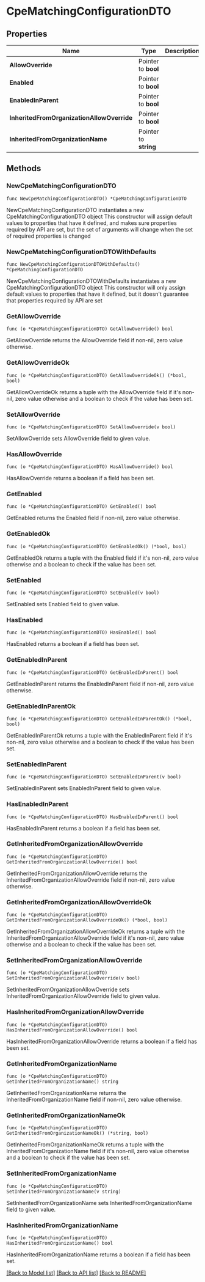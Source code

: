 # CpeMatchingConfigurationDTO

## Properties

Name | Type | Description | Notes
------------ | ------------- | ------------- | -------------
**AllowOverride** | Pointer to **bool** |  | [optional] 
**Enabled** | Pointer to **bool** |  | [optional] 
**EnabledInParent** | Pointer to **bool** |  | [optional] 
**InheritedFromOrganizationAllowOverride** | Pointer to **bool** |  | [optional] 
**InheritedFromOrganizationName** | Pointer to **string** |  | [optional] 

## Methods

### NewCpeMatchingConfigurationDTO

`func NewCpeMatchingConfigurationDTO() *CpeMatchingConfigurationDTO`

NewCpeMatchingConfigurationDTO instantiates a new CpeMatchingConfigurationDTO object
This constructor will assign default values to properties that have it defined,
and makes sure properties required by API are set, but the set of arguments
will change when the set of required properties is changed

### NewCpeMatchingConfigurationDTOWithDefaults

`func NewCpeMatchingConfigurationDTOWithDefaults() *CpeMatchingConfigurationDTO`

NewCpeMatchingConfigurationDTOWithDefaults instantiates a new CpeMatchingConfigurationDTO object
This constructor will only assign default values to properties that have it defined,
but it doesn't guarantee that properties required by API are set

### GetAllowOverride

`func (o *CpeMatchingConfigurationDTO) GetAllowOverride() bool`

GetAllowOverride returns the AllowOverride field if non-nil, zero value otherwise.

### GetAllowOverrideOk

`func (o *CpeMatchingConfigurationDTO) GetAllowOverrideOk() (*bool, bool)`

GetAllowOverrideOk returns a tuple with the AllowOverride field if it's non-nil, zero value otherwise
and a boolean to check if the value has been set.

### SetAllowOverride

`func (o *CpeMatchingConfigurationDTO) SetAllowOverride(v bool)`

SetAllowOverride sets AllowOverride field to given value.

### HasAllowOverride

`func (o *CpeMatchingConfigurationDTO) HasAllowOverride() bool`

HasAllowOverride returns a boolean if a field has been set.

### GetEnabled

`func (o *CpeMatchingConfigurationDTO) GetEnabled() bool`

GetEnabled returns the Enabled field if non-nil, zero value otherwise.

### GetEnabledOk

`func (o *CpeMatchingConfigurationDTO) GetEnabledOk() (*bool, bool)`

GetEnabledOk returns a tuple with the Enabled field if it's non-nil, zero value otherwise
and a boolean to check if the value has been set.

### SetEnabled

`func (o *CpeMatchingConfigurationDTO) SetEnabled(v bool)`

SetEnabled sets Enabled field to given value.

### HasEnabled

`func (o *CpeMatchingConfigurationDTO) HasEnabled() bool`

HasEnabled returns a boolean if a field has been set.

### GetEnabledInParent

`func (o *CpeMatchingConfigurationDTO) GetEnabledInParent() bool`

GetEnabledInParent returns the EnabledInParent field if non-nil, zero value otherwise.

### GetEnabledInParentOk

`func (o *CpeMatchingConfigurationDTO) GetEnabledInParentOk() (*bool, bool)`

GetEnabledInParentOk returns a tuple with the EnabledInParent field if it's non-nil, zero value otherwise
and a boolean to check if the value has been set.

### SetEnabledInParent

`func (o *CpeMatchingConfigurationDTO) SetEnabledInParent(v bool)`

SetEnabledInParent sets EnabledInParent field to given value.

### HasEnabledInParent

`func (o *CpeMatchingConfigurationDTO) HasEnabledInParent() bool`

HasEnabledInParent returns a boolean if a field has been set.

### GetInheritedFromOrganizationAllowOverride

`func (o *CpeMatchingConfigurationDTO) GetInheritedFromOrganizationAllowOverride() bool`

GetInheritedFromOrganizationAllowOverride returns the InheritedFromOrganizationAllowOverride field if non-nil, zero value otherwise.

### GetInheritedFromOrganizationAllowOverrideOk

`func (o *CpeMatchingConfigurationDTO) GetInheritedFromOrganizationAllowOverrideOk() (*bool, bool)`

GetInheritedFromOrganizationAllowOverrideOk returns a tuple with the InheritedFromOrganizationAllowOverride field if it's non-nil, zero value otherwise
and a boolean to check if the value has been set.

### SetInheritedFromOrganizationAllowOverride

`func (o *CpeMatchingConfigurationDTO) SetInheritedFromOrganizationAllowOverride(v bool)`

SetInheritedFromOrganizationAllowOverride sets InheritedFromOrganizationAllowOverride field to given value.

### HasInheritedFromOrganizationAllowOverride

`func (o *CpeMatchingConfigurationDTO) HasInheritedFromOrganizationAllowOverride() bool`

HasInheritedFromOrganizationAllowOverride returns a boolean if a field has been set.

### GetInheritedFromOrganizationName

`func (o *CpeMatchingConfigurationDTO) GetInheritedFromOrganizationName() string`

GetInheritedFromOrganizationName returns the InheritedFromOrganizationName field if non-nil, zero value otherwise.

### GetInheritedFromOrganizationNameOk

`func (o *CpeMatchingConfigurationDTO) GetInheritedFromOrganizationNameOk() (*string, bool)`

GetInheritedFromOrganizationNameOk returns a tuple with the InheritedFromOrganizationName field if it's non-nil, zero value otherwise
and a boolean to check if the value has been set.

### SetInheritedFromOrganizationName

`func (o *CpeMatchingConfigurationDTO) SetInheritedFromOrganizationName(v string)`

SetInheritedFromOrganizationName sets InheritedFromOrganizationName field to given value.

### HasInheritedFromOrganizationName

`func (o *CpeMatchingConfigurationDTO) HasInheritedFromOrganizationName() bool`

HasInheritedFromOrganizationName returns a boolean if a field has been set.


[[Back to Model list]](../README.md#documentation-for-models) [[Back to API list]](../README.md#documentation-for-api-endpoints) [[Back to README]](../README.md)


